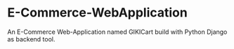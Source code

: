 # E-Commerce-WebApplication
An E-Commerce Web-Application named GIKICart build with Python Django as backend tool. 
